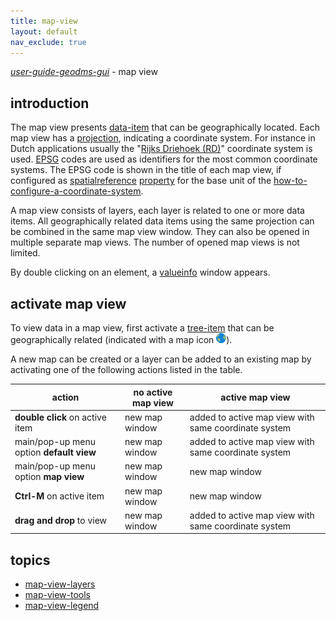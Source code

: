 ```yaml
---
title: map-view
layout: default
nav_exclude: true
---
```

_[user-guide-geodms-gui](user-guide-geodms-gui)_ - map view

## introduction

The map view presents [data-item](data-item) that can be geographically located. Each map view has a [projection](https://en.wikipedia.org/wiki/Map_projection), indicating a coordinate system. For instance in Dutch applications usually the "[Rijks Driehoek (RD)](https://nl.wikipedia.org/wiki/Rijksdriehoeksco%C3%B6rdinaten)" coordinate system is used. [EPSG](https://en.wikipedia.org/wiki/EPSG_Geodetic_Parameter_Dataset) codes are used as identifiers for the most common coordinate systems. The EPSG code is shown in the title of each map view, if configured as [spatialreference](spatialreference) [property](property) for the base unit of the [how-to-configure-a-coordinate-system](how-to-configure-a-coordinate-system).

A map view consists of layers, each layer is related to one or more data items. All geographically related data items using the same projection can be combined in the same map view window. They can also be opened in multiple separate map views. The number of opened map views is not limited.

By double clicking on an element, a [valueinfo](valueinfo) window appears.

## activate map view  

To view data in a map view, first activate a [tree-item](tree-item) that can be geographically related (indicated with a map icon ![](../assets/img/GUI/tv_globe.bmp)). 

A new map can be created or a layer can be added to an existing map by activating one of the following actions listed in the table. 

|action|no active map view|active map view|
|------|------------------|----------------|
|**double click** on active item|new map window|added to active map view with same coordinate system|
|main/pop-up menu option **default view**|new map window|added to active map view with same coordinate system|
|main/pop-up menu option **map view**|new map window|new map window| 
|**Ctrl-M** on active item|new map window|new map window| 
|**drag and drop** to view|new map window|added to active map view with same coordinate system| 

## topics
- [map-view-layers](map-view-layers)
- [map-view-tools](map-view-tools)
- [map-view-legend](map-view-legend)

